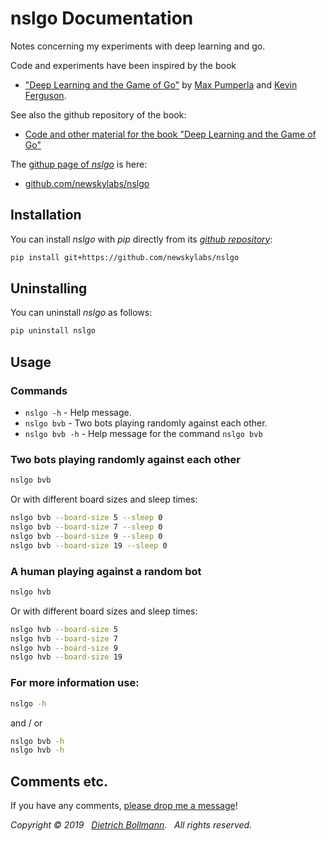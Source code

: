 

# nslgo Documentation


Notes concerning my experiments with deep learning and go.

Code and experiments have been inspired by the book

- ["Deep Learning and the Game of Go"](https://www.manning.com/books/deep-learning-and-the-game-of-go)
by 
[Max Pumperla](https://maxpumperla.com/) and 
[Kevin Ferguson](https://github.com/macfergus).


See also the github repository of the book:

- [Code and other material for the book "Deep Learning and the Game of Go"](https://github.com/maxpumperla/deep_learning_and_the_game_of_go)

The [githup page of *nslgo*](https://github.com/newskylabs/nslgo) is here:

- [github.com/newskylabs/nslgo](https://github.com/newskylabs/nslgo)


## Installation

You can install *nslgo* with *pip* directly from its *[github repository](https://github.com/newskylabs/nslgo)*:

```sh
pip install git+https://github.com/newskylabs/nslgo
```


## Uninstalling

You can uninstall *nslgo* as follows:

```sh
pip uninstall nslgo
```


## Usage


### Commands

* `nslgo -h` - Help message.
* `nslgo bvb` - Two bots playing randomly against each other.
* `nslgo bvb -h` - Help message for the command `nslgo bvb`


### Two bots playing randomly against each other

```sh
nslgo bvb
```

Or with different board sizes and sleep times:

```sh
nslgo bvb --board-size 5 --sleep 0
nslgo bvb --board-size 7 --sleep 0
nslgo bvb --board-size 9 --sleep 0
nslgo bvb --board-size 19 --sleep 0
```

### A human playing against a random bot

```sh
nslgo hvb
```

Or with different board sizes and sleep times:

```sh
nslgo hvb --board-size 5
nslgo hvb --board-size 7
nslgo hvb --board-size 9
nslgo hvb --board-size 19
```

### For more information use:

```sh
nslgo -h
```

and / or

```sh
nslgo bvb -h
nslgo hvb -h
```


## Comments etc.

If you have any comments, [please drop me a message](http://dietrich.newskylabs.net/email)!

*Copyright &copy; 2019 &nbsp; [Dietrich Bollmann](http://dietrich.newskylabs.net/). &nbsp; All rights reserved.*

